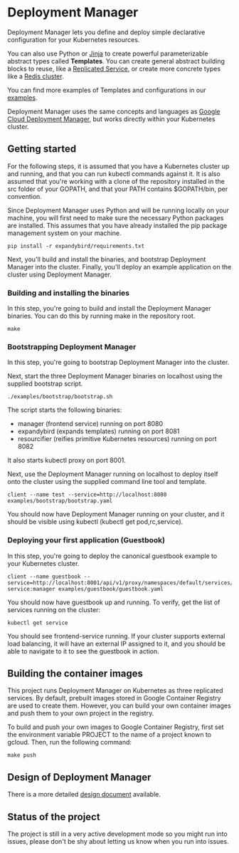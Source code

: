 # Deployment Manager

Deployment Manager lets you define and deploy simple declarative configuration
for your Kubernetes resources.

You can also use Python or [Jinja](http://jinja.pocoo.org/) to create powerful
parameterizable abstract types called **Templates**. You can create general
abstract building blocks to reuse, like a
[Replicated Service](examples/guestbook/replicatedservice.py), or create
more concrete types like a [Redis cluster](examples/guestbook/redis.jinja).

You can find more examples of Templates and configurations in our
[examples](examples).

Deployment Manager uses the same concepts and languages as
[Google Cloud Deployment Manager](https://cloud.google.com/deployment-manager/overview),
but works directly within your Kubernetes cluster.


## Getting started

For the following steps, it is assumed that you have a Kubernetes cluster up
and running, and that you can run kubectl commands against it. It is also
assumed that you're working with a clone of the repository installed in the src
folder of your GOPATH, and that your PATH contains $GOPATH/bin, per convention.

Since Deployment Manager uses Python and will be running locally on your
machine, you will first need to make sure the necessary Python packages are
installed. This assumes that you have already installed the pip package
management system on your machine.

```
pip install -r expandybird/requirements.txt
```

Next, you'll build and install the binaries, and bootstrap Deployment Manager
into the cluster. Finally, you'll deploy an example application on the
cluster using Deployment Manager.

### Building and installing the binaries

In this step, you're going to build and install the Deployment Manager binaries.
You can do this by running make in the repository root.

```
make
```

### Bootstrapping Deployment Manager

In this step, you're going to bootstrap Deployment Manager into the cluster.

Next, start the three Deployment Manager binaries on localhost using the supplied
bootstrap script.

```
./examples/bootstrap/bootstrap.sh
```

The script starts the following binaries:
* manager (frontend service) running on port 8080
* expandybird (expands templates) running on port 8081
* resourcifier (reifies primitive Kubernetes resources) running on port 8082

It also starts kubectl proxy on port 8001.

Next, use the Deployment Manager running on localhost to deploy itself onto the
cluster using the supplied command line tool and template.

```
client --name test --service=http://localhost:8080 examples/bootstrap/bootstrap.yaml
```

You should now have Deployment Manager running on your cluster, and it should be
visible using kubectl (kubectl get pod,rc,service).

### Deploying your first application (Guestbook)

In this step, you're going to deploy the canonical guestbook example to your
Kubernetes cluster.

```
client --name guestbook --service=http://localhost:8001/api/v1/proxy/namespaces/default/services/manager-service:manager examples/guestbook/guestbook.yaml
```

You should now have guestbook up and running. To verify, get the list of services
running on the cluster:

```
kubectl get service
```

You should see frontend-service running. If your cluster supports external
load balancing, it will have an external IP assigned to it, and you should be 
able to navigate to it to see the guestbook in action.

## Building the container images

This project runs Deployment Manager on Kubernetes as three replicated services.
By default, prebuilt images stored in Google Container Registry are used to create
them. However, you can build your own container images and push them to your own
project in the registry. 

To build and push your own images to Google Container Registry, first set the
environment variable PROJECT to the name of a project known to gcloud. Then, run
the following command:

```
make push
```

## Design of Deployment Manager

There is a more detailed [design document](https://github.com/kubernetes/deployment-manager/blob/master/docs/design/design.md)
available.

## Status of the project

The project is still in a very active development mode so you might run into issues,
please don't be shy about letting us know when you run into issues.


